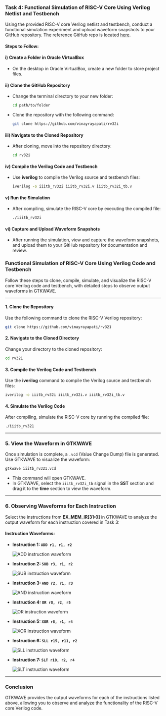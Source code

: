 ### Task 4: Functional Simulation of RISC-V Core Using Verilog Netlist and Testbench

Using the provided RISC-V core Verilog netlist and testbench, conduct a functional simulation experiment and upload waveform snapshots to your GitHub repository. The reference GitHub repo is located [here](https://github.com/vinayrayapati/rv32i).

#### Steps to Follow:

#### i) Create a Folder in Oracle VirtualBox
   - On the desktop in Oracle VirtualBox, create a new folder to store project files.

#### ii) Clone the GitHub Repository
   - Change the terminal directory to your new folder:
     ```bash
     cd path/to/folder
     ```
   - Clone the repository with the following command:
     ```bash
     git clone https://github.com/vinayrayapati/rv32i
     ```

#### iii) Navigate to the Cloned Repository
   - After cloning, move into the repository directory:
     ```bash
     cd rv32i
     ```

#### iv) Compile the Verilog Code and Testbench
   - Use **iverilog** to compile the Verilog source and testbench files:
     ```bash
     iverilog -o iiitb_rv32i iiitb_rv32i.v iiitb_rv32i_tb.v
     ```

#### v) Run the Simulation
   - After compiling, simulate the RISC-V core by executing the compiled file:
     ```bash
     ./iiitb_rv32i
     ```

#### vi) Capture and Upload Waveform Snapshots
   - After running the simulation, view and capture the waveform snapshots, and upload them to your GitHub repository for documentation and review.

### Functional Simulation of RISC-V Core Using Verilog Code and Testbench

Follow these steps to clone, compile, simulate, and visualize the RISC-V core Verilog code and testbench, with detailed steps to observe output waveforms in GTKWAVE.

---

#### 1. Clone the Repository

Use the following command to clone the RISC-V Verilog repository:

```bash
git clone https://github.com/vinayrayapati/rv321
```

#### 2. Navigate to the Cloned Directory

Change your directory to the cloned repository:

```bash
cd rv321
```

#### 3. Compile the Verilog Code and Testbench

Use the **iverilog** command to compile the Verilog source and testbench files:

```bash
iverilog -o iiitb_rv32i iiitb_rv32i.v iiitb_rv32i_tb.v
```

#### 4. Simulate the Verilog Code

After compiling, simulate the RISC-V core by running the compiled file:

```bash
./iiitb_rv321
```

---

### 5. View the Waveform in GTKWAVE

Once simulation is complete, a `.vcd` (Value Change Dump) file is generated. Use GTKWAVE to visualize the waveform:

```bash
gtkwave iiitb_rv321.vcd
```

- This command will open GTKWAVE. 
- In GTKWAVE, select the `iiitb_rv32i_tb` signal in the **SST** section and drag it to the **time** section to view the waveform.

---

### 6. Observing Waveforms for Each Instruction

Select the instructions from **EX_MEM_IR[31:0]** in GTKWAVE to analyze the output waveform for each instruction covered in Task 3:

#### Instruction Waveforms:

- **Instruction 1: `ADD r1, r1, r2`**

   ![ADD instruction waveform](https://github.com/user-attachments/assets/bc020bf1-4840-4837-9d89-38c06cec98bc)

- **Instruction 2: `SUB r3, r1, r2`**

   ![SUB instruction waveform](https://github.com/user-attachments/assets/1ae337fd-7d59-45a5-b357-3289e1235056)

- **Instruction 3: `AND r2, r1, r3`**

   ![AND instruction waveform](https://github.com/user-attachments/assets/0d56993f-a4b1-49dc-84a8-72ac4f1ea19c)

- **Instruction 4: `OR r8, r2, r5`**

   ![OR instruction waveform](https://github.com/user-attachments/assets/32ef522d-dfd1-4dca-b265-659528c0fd69)

- **Instruction 5: `XOR r8, r1, r4`**

   ![XOR instruction waveform](https://github.com/user-attachments/assets/5fb26807-d7c6-4d95-bbd6-855fbd14c0e3)

- **Instruction 6: `SLL r15, r11, r2`**

   ![SLL instruction waveform](https://github.com/user-attachments/assets/f0aeb7ce-a088-43dd-a54c-5e4887a4af6c)

- **Instruction 7: `SLT r10, r2, r4`**

   ![SLT instruction waveform](https://github.com/user-attachments/assets/edc69fdb-279c-430b-84a8-8279564fb6e4)

---

### Conclusion

GTKWAVE provides the output waveforms for each of the instructions listed above, allowing you to observe and analyze the functionality of the RISC-V core Verilog code.
